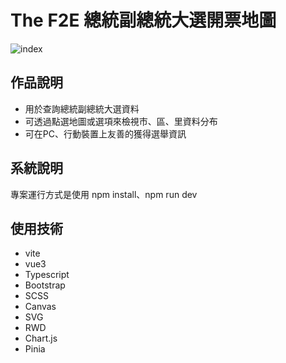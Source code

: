 # The F2E 總統副總統大選開票地圖

![index](https://upload.cc/i1/2024/03/20/0efLlN.png)

## 作品說明
- 用於查詢總統副總統大選資料
- 可透過點選地圖或選項來檢視市、區、里資料分布
- 可在PC、行動裝置上友善的獲得選舉資訊

## 系統說明
專案運行方式是使用 npm install、npm run dev

## 使用技術
- vite
- vue3
- Typescript
- Bootstrap
- SCSS
- Canvas
- SVG
- RWD
- Chart.js
- Pinia